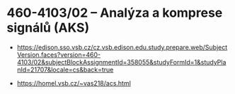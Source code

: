 # 460-4103/02 – Analýza a komprese signálů (AKS)


- https://edison.sso.vsb.cz/cz.vsb.edison.edu.study.prepare.web/SubjectVersion.faces?version=460-4103/02&subjectBlockAssignmentId=358055&studyFormId=1&studyPlanId=21707&locale=cs&back=true

- https://homel.vsb.cz/~vas218/acs.html